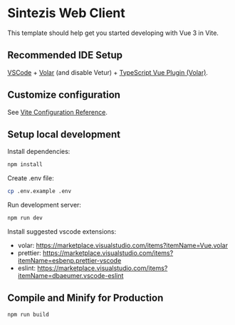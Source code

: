 # Sintezis Web Client

This template should help get you started developing with Vue 3 in Vite.

## Recommended IDE Setup

[VSCode](https://code.visualstudio.com/) + [Volar](https://marketplace.visualstudio.com/items?itemName=Vue.volar) (and disable Vetur) + [TypeScript Vue Plugin (Volar)](https://marketplace.visualstudio.com/items?itemName=Vue.vscode-typescript-vue-plugin).

## Customize configuration

See [Vite Configuration Reference](https://vitejs.dev/config/).

## Setup local development

Install dependencies:

```sh
npm install
```

Create .env file:

```sh
cp .env.example .env
```

Run development server:

```sh
npm run dev
```

Install suggested vscode extensions:

- volar: https://marketplace.visualstudio.com/items?itemName=Vue.volar
- prettier: https://marketplace.visualstudio.com/items?itemName=esbenp.prettier-vscode
- eslint: https://marketplace.visualstudio.com/items?itemName=dbaeumer.vscode-eslint

## Compile and Minify for Production

```sh
npm run build
```
